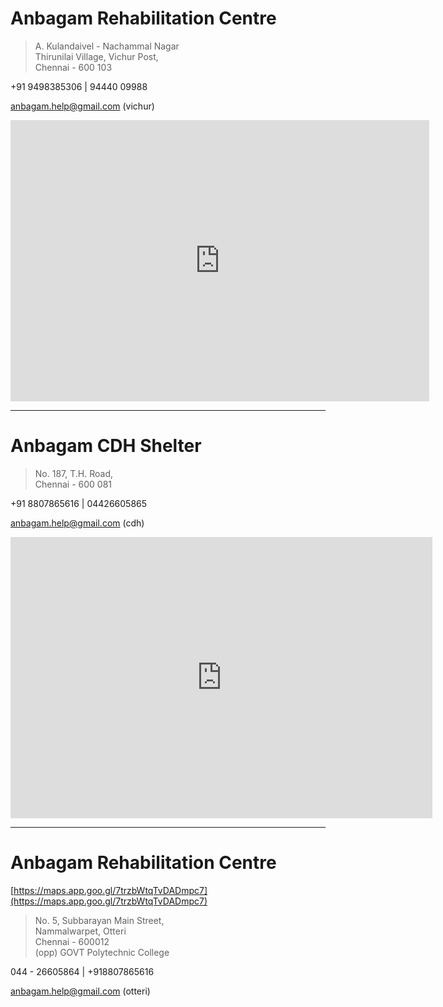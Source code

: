 # Anbagam Rehabilitation Centre

> A. Kulandaivel - Nachammal Nagar<br />
> Thirunilai Village, Vichur Post,<br />
> Chennai - 600 103

+91 9498385306 | 94440 09988

<a href="mailto:anbagam.help@gmail.com?subject=query+about+anbagam+vichur" target="_blank">anbagam.help@gmail.com (vichur)</a>

<iframe style="border: 0;" src="https://www.google.com/maps/embed?pb=!1m14!1m8!1m3!1d31070.35131426414!2d80.24422088617966!3d13.238246092718258!3m2!1i1024!2i768!4f13.1!3m3!1m2!1s0x3a527a4bd6fddbc3%3A0x515dfb105a75d0b4!2sThirunilai+Medu+Bus+Stop!5e0!3m2!1sen!2sin!4v1402300436124" width="670" height="450" frameborder="0"></iframe>

---

# Anbagam CDH Shelter

> No. 187, T.H. Road,<br />
> Chennai - 600 081

+91 8807865616 | 04426605865

<a href="mailto:anbagam.help@gmail.com?subject=query+about+anbagam+cdh" target="_blank">anbagam.help@gmail.com (cdh)</a>

<iframe style="border: 0;" src="https://www.google.com/maps/embed?pb=!1m14!1m8!1m3!1d3885.6045471190178!2d80.27730199999999!3d13.12422!3m2!1i1024!2i768!4f13.1!3m3!1m2!1s0x3a5265742b819d53%3A0xc78d8e9bcf3248e3!2sTondiarpet+High+Rd%2C+Korukkupet%2C+Washermanpet!5e0!3m2!1sen!2sin!4v1402302716122" width="675" height="450" frameborder="0"></iframe>

---

# Anbagam Rehabilitation Centre

[https://maps.app.goo.gl/7trzbWtqTvDADmpc7](https://maps.app.goo.gl/7trzbWtqTvDADmpc7)

> No. 5, Subbarayan Main Street,<br />
> Nammalwarpet, Otteri<br />
> Chennai - 600012<br />
> (opp) GOVT Polytechnic College

 044 - 26605864 | +918807865616

<a href="mailto:anbagam.help@gmail.com" target="_blank">anbagam.help@gmail.com (otteri)</a>
